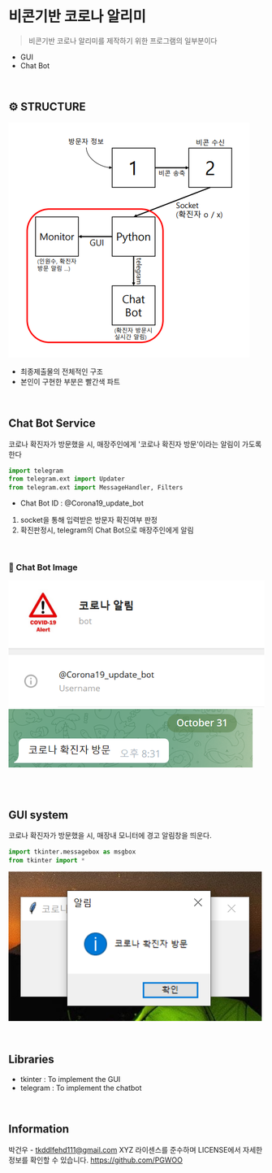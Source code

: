 # 비콘기반 코로나 알리미
>비콘기반 코로나 알리미를 제작하기 위한 프로그램의 일부분이다
* GUI
* Chat Bot

<br>

## ⚙ STRUCTURE
![structure](https://github.com/PGWOO/Lab1/blob/main/structure.png)
* 최종제출물의 전체적인 구조
* 본인이 구현한 부분은 빨간색 파트

<br>

## Chat Bot Service
코로나 확진자가 방문했을 시, 매장주인에게 '코로나 확진자 방문'이라는 알림이 가도록 한다
```python
import telegram
from telegram.ext import Updater
from telegram.ext import MessageHandler, Filters
```
- Chat Bot ID : @Corona19_update_bot
1. socket을 통해 입력받은 방문자 확진여부 판정
2. 확진판정시, telegram의 Chat Bot으로 매장주인에게 알림
<br>

### 🧷 Chat Bot Image
![ChatBotImage](https://github.com/PGWOO/Lab1/blob/main/ChatBotFrofile.png)
![ChatBotImage](https://github.com/PGWOO/Lab1/blob/main/ChatBotsend.png)

<br>

<br>

## GUI system
코로나 확진자가 방문했을 시, 매장내 모니터에 경고 알림창을 띄운다.
```python
import tkinter.messagebox as msgbox
from tkinter import *
```
![Gui](https://github.com/PGWOO/Lab1/blob/main/GUI.png)

<br>

## Libraries
* tkinter : To implement the GUI
* telegram : To implement the chatbot

<br>

## Information
박건우 - tkddlfehd111@gmail.com
XYZ 라이센스를 준수하며 LICENSE에서 자세한 정보를 확인할 수 있습니다.
https://github.com/PGWOO

  
 
